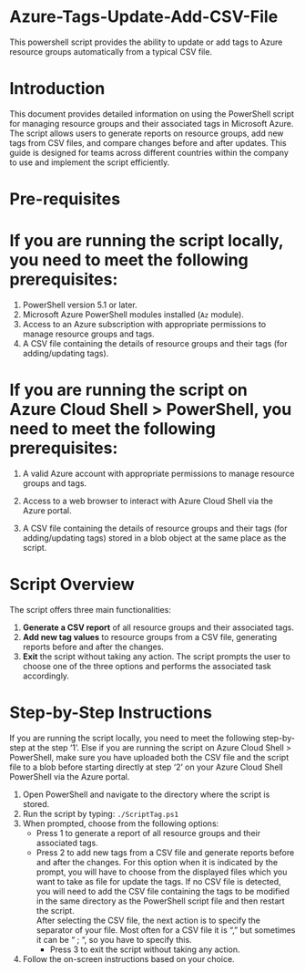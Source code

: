 # Azure-Tags-Update-Add-CSV-File
This powershell script provides the ability to update or add tags to Azure resource groups automatically from a typical CSV file.

# Introduction
This document provides detailed information on using the PowerShell script for managing resource groups and their associated tags in Microsoft Azure. The script allows users to generate reports on resource groups, add new tags from CSV files, and compare changes before and after updates. This guide is designed for teams across different countries within the company to use and implement the script efficiently.

# Pre-requisites
# If you are running the script locally, you need to meet the following prerequisites:
1. PowerShell version 5.1 or later.
2. Microsoft Azure PowerShell modules installed (`Az` module).
3. Access to an Azure subscription with appropriate permissions to manage resource groups and tags.
4. A CSV file containing the details of resource groups and their tags (for adding/updating tags).

# If you are running the script on Azure Cloud Shell > PowerShell, you need to meet the following prerequisites:
1.	A valid Azure account with appropriate permissions to manage resource groups and tags.
2.	Access to a web browser to interact with Azure Cloud Shell via the Azure portal.

3.	A CSV file containing the details of resource groups and their tags (for adding/updating tags) stored in a blob object at the same place as the script.


# Script Overview
The script offers three main functionalities:
1. **Generate a CSV report** of all resource groups and their associated tags.
2. **Add new tag values** to resource groups from a CSV file, generating reports before and after the changes.
3. **Exit** the script without taking any action.
The script prompts the user to choose one of the three options and performs the associated task accordingly.	

# Step-by-Step Instructions
If you are running the script locally, you need to meet the following step-by-step at the step ‘1’. 
Else if you are running the script on Azure Cloud Shell > PowerShell, make sure you have uploaded both the CSV file and the script file to a blob before starting directly at step ‘2’ on your Azure Cloud Shell PowerShell via the Azure portal.
1. Open PowerShell and navigate to the directory where the script is stored.
2. Run the script by typing: `./ScriptTag.ps1`
3. When prompted, choose from the following options:
   - Press 1 to generate a report of all resource groups and their associated tags.
   - Press 2 to add new tags from a CSV file and generate reports before and after the changes.
	For this option when it is indicated by the prompt, you will have to choose from the displayed files which you want to take as file for update the tags. 
If no CSV file is detected, you will need to add the CSV file containing the tags to be modified in the same directory as the PowerShell script file and then restart the script.    
After selecting the CSV file, the next action is to specify the separator of your file. 
Most often for a CSV file it is “,” but sometimes it can be “ ; “, so you have to specify this.
     - Press 3 to exit the script without taking any action.
4. Follow the on-screen instructions based on your choice.


